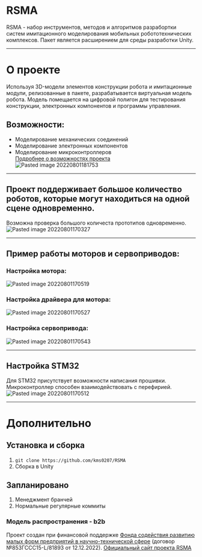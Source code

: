 # RSMA
RSMA - набор инструментов, методов и алгоритмов разрабортки систем имитационного моделирования мобильных робототехнических комплексов.
Пакет является расширением для среды разработки Unity.

<!-- куда-нибудь сюда лого-->
__________
# О проекте
Используя 3D-модели элементов конструкции робота и имитационные модули, релизованные в пакете, разрабатывается виртуальная модель робота.
Модель помещается на цифровой полигон для тестирования конструкции, электронных компонентов и программы управления.

## Возможности:
- Моделирование механических соединений
- Моделирование электронных компонентов
- Моделирование микроконтроллеров\
[Подробнее о возможностях проекта](https://github.com/GrimDarkTech/RSMADocs/blob/main/Features.md)\
![Pasted image 20220801181753](https://user-images.githubusercontent.com/38568309/182213480-f4eb57dd-babb-4224-81f2-ab8b121a3845.png)
__________
## Проект поддерживает большое количество роботов, которые могут находиться на одной сцене одновременно.
Возможна проверка большого количеста прототипов одновременно.
![Pasted image 20220801170327](https://user-images.githubusercontent.com/38568309/182213517-3b6cf9f2-0112-4389-8756-ea6f70db1a6f.png)

_____
## Пример работы моторов и сервоприводов:
### Настройка мотора:
![Pasted image 20220801170519](https://user-images.githubusercontent.com/38568309/182213563-7a36ee9b-d76c-4677-b3a4-57a863d1204c.png)

### Настройка драйвера для мотора: 
![Pasted image 20220801170527](https://user-images.githubusercontent.com/38568309/182213581-8d10cf85-e1f6-4e61-aa6a-d3716c30fa66.png)
### Настройка сервопривода:
![Pasted image 20220801170543](https://user-images.githubusercontent.com/38568309/182213605-65552723-1f74-4a96-9283-7b15dc9dc889.png)
_______
## Настройка STM32
Для STM32 присутствует возможности написания прошивки. Микроконтроллер способен взаимодействовать с перефирией.
![Pasted image 20220801170512](https://user-images.githubusercontent.com/38568309/182213641-fcf9cd6d-ec37-4363-8772-29894d1fc190.png)
___
# Дополнительно
## Установка и сборка
1. ```git clone https://github.com/kms0207/RSMA```
2. Сборка в Unity
## Запланировано
1. Менеджмент бранчей
2. Нормальные регулярные коммиты
### Модель распространения - b2b

Проект создан при финансовой поддержке [Фонда содействия развитию малых форм предприятий в научно-технической сфере](https://fasie.ru/) (договор №853ГССС15-L/81893 от 12.12.2022).
[Официальный сайт проекта RSMA](https://grimdark.ru/)
<!--Гифки, пространство должно быть занято тем, что в пункте описано, а не интерфейсом Unity-->
<!--Кратко про основные файлы расписать-->
